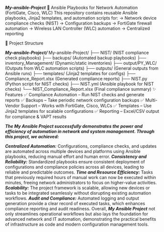 ***My-ansible-Project*** 🚀
Ansible Playbooks for Network Automation (FortiGate, Cisco, WLC)
This repository contains reusable Ansible playbooks, Jinja2 templates, and automation scripts for:
 -> Network device compliance checks (NIST)
 -> Configuration backups
 -> FortiGate firewall automation
 -> Wireless LAN Controller (WLC) automation
 -> Centralized reporting
 
📂 Project Structure

   ***My-ansible-Project/***
    My-ansible-Project/ ├── NIST/ (NIST compliance check playbooks) ├── backups/ (Automated backup playbooks) ├── inventory_Management/ (Dynamic/static inventories) ├── output/PY_WLC/ (Outputs from WLC automation scripts) ├── outputs/ (General outputs from Ansible runs) ├── templates/ (Jinja2 templates for configs) ├── Compliance_Report.xlsx (Generated compliance reports) ├── NIST.py (Python script for NIST checks) ├── NIST.yml (Ansible playbook for NIST checks) └── NIST_Compliance_Report.xlsx (Final compliance summary)
✨ Features
   ✅ Compliance Automation – Run NIST checks and generate reports
   ✅ Backups – Take periodic network configuration backups
   ✅ Multi-Vendor Support – Works with FortiGate, Cisco, WLCs
   ✅ Templates – Use Jinja2 templates for scalable configurations
   ✅ Reporting – Excel/CSV output for compliance & VAPT results

   ***The My Ansible Project successfully demonstrates the power and efficiency of automation in network and system management. Through this project, we achieved:***

***Centralized Automation:*** Configurations, compliance checks, and updates are automated across multiple devices and platforms using Ansible playbooks,
reducing manual effort and human error.
***Consistency and Reliability:*** Standardized playbooks ensure consistent deployment of configurations and compliance policies across all devices,
leading to reliable and predictable outcomes.
***Time and Resource Efficiency:*** Tasks that previously required hours of manual work can now be executed within minutes,
freeing network administrators to focus on higher-value activities.
***Scalability:*** The project framework is scalable, allowing new devices or tasks to be integrated seamlessly without disrupting existing automation workflows.
***Audit and Compliance:*** Automated logging and output generation provide a clear record of executed tasks, which enhances compliance reporting and audit readiness.
Overall, ***My Ansible Project*** not only streamlines operational workflows but also lays the foundation for advanced network and IT automation,
demonstrating the practical benefits of infrastructure as code and modern configuration management tools.
